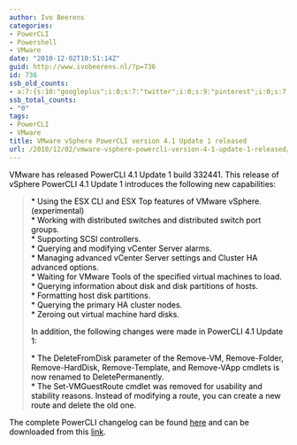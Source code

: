 ```yaml
---
author: Ivo Beerens
categories:
- PowerCLI
- Powershell
- VMware
date: "2010-12-02T10:51:14Z"
guid: http://www.ivobeerens.nl/?p=736
id: 736
ssb_old_counts:
- a:7:{s:10:"googleplus";i:0;s:7:"twitter";i:0;s:9:"pinterest";i:0;s:7:"fbshare";i:0;s:8:"linkedin";i:0;s:6:"reddit";i:0;s:6:"tumblr";i:0;}
ssb_total_counts:
- "0"
tags:
- PowerCLI
- VMware
title: VMware vSphere PowerCLI version 4.1 Update 1 released
url: /2010/12/02/vmware-vsphere-powercli-version-4-1-update-1-released/
---
```


<font color="#000000">VMware has released PowerCLI 4.1 Update 1 build 332441. This release of vSphere PowerCLI 4.1 Update 1 introduces the following new capabilities:</font>

> <font color="#000000"> \* Using the ESX CLI and ESX Top features of VMware vSphere. (experimental)   
>  \* Working with distributed switches and distributed switch port groups.   
>  \* Supporting SCSI controllers.   
>  \* Querying and modifying vCenter Server alarms.   
>  \* Managing advanced vCenter Server settings and Cluster HA advanced options.   
>  \* Waiting for VMware Tools of the specified virtual machines to load.   
>  \* Querying information about disk and disk partitions of hosts.   
>  \* Formatting host disk partitions.   
>  \* Querying the primary HA cluster nodes.   
>  \* Zeroing out virtual machine hard disks.</font>
> 
> <font color="#000000">In addition, the following changes were made in PowerCLI 4.1 Update 1:</font>
> 
> <font color="#000000"> \* The DeleteFromDisk parameter of the Remove-VM, Remove-Folder, Remove-HardDisk, Remove-Template, and Remove-VApp cmdlets is now renamed to DeletePermanently.   
>  \* The Set-VMGuestRoute cmdlet was removed for usability and stability reasons. Instead of modifying a route, you can create a new route and delete the old one.   
> </font>

<font color="#000000">The complete PowerCLI changelog can be found </font>[<font color="#000000">here</font>](http://www.vmware.com/support/developer/PowerCLI/changelog.html#PowerCLI41U1)<font color="#000000"> and can be downloaded from this </font>[<font color="#000000">link</font>](http://communities.vmware.com/community/vmtn/vsphere/automationtools/powercli?source=web&cd=1&ved=0CBgQFjAA&url=http://www.vmware.com/go/powershell&rct=j&q=powercli%20download&ei=0Vz3TLz_IoGhOtzn7LMI&usg=AFQjCNGjn3qwmK6abih3q24OXOyj5z0-qA)<font color="#000000">.</font>

<font color="#000000"></font>

